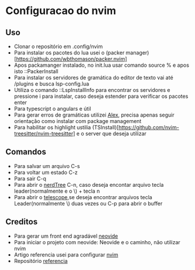 # Configuracao do nvim 



## Uso
- Clonar o repositório em .config/nvim
- Para instalar os pacotes do lua usei o (packer manager)[https://github.com/wbthomason/packer.nvim]
- Apos packamanger instalado, no init.lua usar comando source % e apos isto ::PackerInstall
- Para instalar os servidores de gramática do editor de texto vai até  /plugins e busca lsp-config.lua 
-  Utiliza o comando ::LspInstallInfo para encontrar os servidores e pressione i para instalar, caso deseja estender para verificar os pacotes enter
- Para typescript  o angulars e útil
- Para gerar erros de gramáticas utilizei [Alex](https://github.com/dense-analysis/ale), precisa apenas seguir orientação como instalar com  package management 
- Para habilitar os highlight ustilia (TSInstall)[https://github.com/nvim-treesitter/nvim-treesitter] e o server que deseja utilizar


## Comandos
- Para salvar um arquivo C-s
- Para voltar um estado C-z
- Para sair C-q
- Para abrir o [nerdTree](https://github.com/preservim/nerdtree) C-n, caso deseja encontar arquivo tecla leader(normalmente e o \\) + tecla n
- Para abrir o [telescope](https://github.com/nvim-telescope/telescope.nvim),se deseja encontrar arquivos tecla Leader(normalmente \\) duas vezes  ou C-p para abrir o buffer

## Creditos
- Para gerar um front end agradável [neovide](https://neovide.dev/)
- Para iniciar o projeto com neovide: Neovide e o caminho, não utilizar nvim
- Artigo referencia usei para configurar [nvim](https://dev.to/enrsaid/neovim-initlua-built-in-lsp-e-mais-3695)
- Repositório [referencia](https://github.com/enriquesaid/nvim-config)
